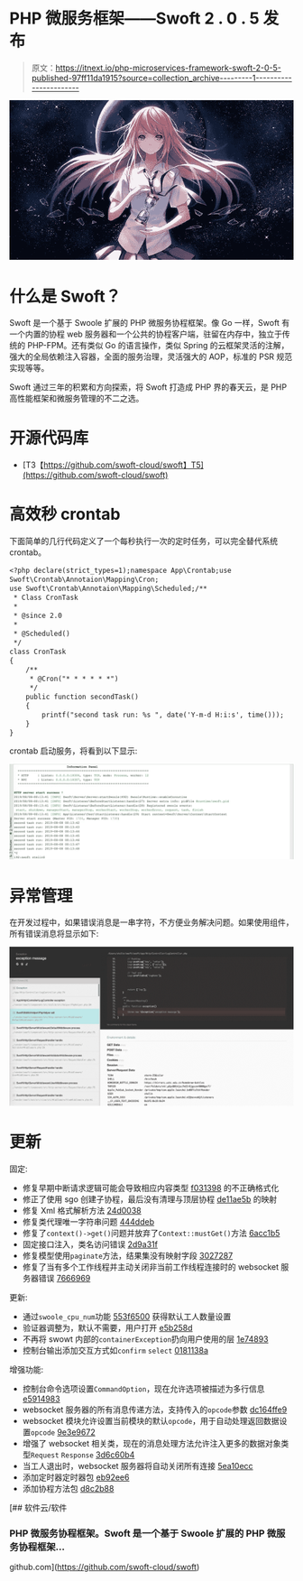 # PHP 微服务框架——Swoft 2 . 0 . 5 发布

> 原文：<https://itnext.io/php-microservices-framework-swoft-2-0-5-published-97ff11da1915?source=collection_archive---------1----------------------->

![](img/cc77b2d85cb05b5d715ccf131fa94259.png)

# 什么是 Swoft？

Swoft 是一个基于 Swoole 扩展的 PHP 微服务协程框架。像 Go 一样，Swoft 有一个内置的协程 web 服务器和一个公共的协程客户端，驻留在内存中，独立于传统的 PHP-FPM。还有类似 Go 的语言操作，类似 Spring 的云框架灵活的注解，强大的全局依赖注入容器，全面的服务治理，灵活强大的 AOP，标准的 PSR 规范实现等等。

Swoft 通过三年的积累和方向探索，将 Swoft 打造成 PHP 界的春天云，是 PHP 高性能框架和微服务管理的不二之选。

# 开源代码库

*   [T3【https://github.com/swoft-cloud/swoft】T5](https://github.com/swoft-cloud/swoft)

# 高效秒 crontab

下面简单的几行代码定义了一个每秒执行一次的定时任务，可以完全替代系统 crontab。

```
<?php declare(strict_types=1);namespace App\Crontab;use Swoft\Crontab\Annotaion\Mapping\Cron;
use Swoft\Crontab\Annotaion\Mapping\Scheduled;/**
 * Class CronTask
 *
 * @since 2.0
 *
 * @Scheduled()
 */
class CronTask
{
    /**
     * @Cron("* * * * * *")
     */
    public function secondTask()
    {
        printf("second task run: %s ", date('Y-m-d H:i:s', time()));
    }
}
```

crontab 启动服务，将看到以下显示:

![](img/69aa3ed5293259b53868fa1db99cbb6a.png)

# 异常管理

在开发过程中，如果错误消息是一串字符，不方便业务解决问题。如果使用组件，所有错误消息将显示如下:

![](img/61aabd19ac57e5f31881ebe25529628e.png)

# 更新

固定:

*   修复早期中断请求逻辑可能会导致相应内容类型 [f031398](https://github.com/swoft-cloud/swoft-component/pull/493/commits/f03139886a471a0424d236061e8cb30d90b32a89) 的不正确格式化
*   修正了使用 sgo 创建子协程，最后没有清理与顶层协程 [de11ae5b](https://github.com/swoft-cloud/swoft-component/pull/493/commits/de11ae5bc63833b80ca491132d156d51b95f6c8d) 的映射
*   修复 Xml 格式解析方法 [24d0038](https://github.com/swoft-cloud/swoft-component/pull/495/commits/24d0038dc644fccf238d9642f049ceb961dd22b3)
*   修复类代理唯一字符串问题 [444ddeb](https://github.com/swoft-cloud/swoft-component/pull/495/commits/444ddeb51e0741dda06e8f548f2579cf534bdf30)
*   修复了`context()->get()`问题并放弃了`Context::mustGet()`方法 [6acc1b5](https://github.com/swoft-cloud/swoft-component/pull/496/commits/6acc1b55163a18edc95de6cdb899398a9a7d0f2e)
*   固定接口注入，类名访问错误 [2d9a31f](https://github.com/swoft-cloud/swoft-component/pull/496/commits/2d9a31fe1855054055daa6e6e73aeaddfa280900)
*   修复模型使用`paginate`方法，结果集没有映射字段 [3027287](https://github.com/swoft-cloud/swoft-component/commit/3027287a58bfa66b3c87b8d2d03fddbfc6c2c754)
*   修复了当有多个工作线程并主动关闭非当前工作线程连接时的 websocket 服务器错误 [7666969](https://github.com/swoft-cloud/swoft-component/pull/500/commits/7666969f731dce68d395f45749260731eead7bda)

更新:

*   通过`swoole_cpu_num`功能 [553f6500](https://github.com/swoft-cloud/swoft-component/pull/493/commits/553f6500678b258080b84cffeab0fe2d5bf65550) 获得默认工人数量设置
*   验证器调整为，默认不需要，用户打开 [e5b258d](https://github.com/swoft-cloud/swoft-component/pull/496/commits/e5b258db35683e50f4abeba22a2c6fa82dbc7ceb)
*   不再将 swowt 内部的`containerException`扔向用户使用的层 [1e74893](https://github.com/swoft-cloud/swoft-component/pull/498/commits/1e74893bf6e05fe954334e527e8b76eca2cef6e9)
*   控制台输出添加交互方式如`confirm` `select` [0181138a](https://github.com/swoft-cloud/swoft-component/pull/498/commits/0181138af6f1bc1dc0f3f1025b23d9a6354d122a)

增强功能:

*   控制台命令选项设置`CommandOption`，现在允许选项被描述为多行信息 [e5914983](https://github.com/swoft-cloud/swoft-component/pull/493/commits/e591498363dac1888f503ab18766e89542e33665)
*   websocket 服务器的所有消息传递方法，支持传入的`opcode`参数 [dc164ffe9](https://github.com/swoft-cloud/swoft-component/pull/493/commits/dc164ffe97d507e505ac8cd1b50a421a27ae5859)
*   websocket 模块允许设置当前模块的默认`opcode`，用于自动处理返回数据设置`opcode` [9e3e9672](https://github.com/swoft-cloud/swoft-component/pull/493/commits/9e3e9672ed83579e6135ed47ae0c30ef335d8659)
*   增强了 websocket 相关类，现在的消息处理方法允许注入更多的数据对象类型`Request` `Response` [3d6c60b4](https://github.com/swoft-cloud/swoft-component/pull/493/commits/3d6c60b4812535c48d51c57476f801529f66655f)
*   当工人退出时，websocket 服务器将自动关闭所有连接 [5ea10ecc](https://github.com/swoft-cloud/swoft-component/pull/498/commits/5ea10ecc4bcf767b374dad9652dd57a4fcfc8fc5)
*   添加定时器定时器包 [eb92ee6](https://github.com/swoft-cloud/swoft-component/pull/495/commits/eb92ee6a7d5e7f2a47e30920a83ed192626b42e3)
*   添加协程方法包 [d8c2b88](https://github.com/swoft-cloud/swoft-component/pull/495/commits/d8c2b8848d492fc4b389df6edee595ef8f0e39c5)

[](https://github.com/swoft-cloud/swoft) [## 软件云/软件

### PHP 微服务协程框架。Swoft 是一个基于 Swoole 扩展的 PHP 微服务协程框架…

github.com](https://github.com/swoft-cloud/swoft)